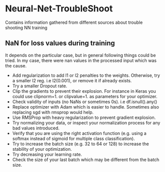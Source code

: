 # Neural-Net-TroubleShoot
Contains information gathered from different sources about trouble shooting NN training

## NaN for loss values during training 
It depends on the particular case, but in general following things could be tried. In my case, there were nan values in the processed input which was the cause.

* Add regularization to add l1 or l2 penalties to the weights. Otherwise, try a smaller l2 reg. i.e l2(0.001), or remove it if already exists.
* Try a smaller Dropout rate.
* Clip the gradients to prevent their explosion. For instance in Keras you could use clipnorm=1. or clipvalue=1. as parameters for your optimizer.
* Check validity of inputs (no NaNs or sometimes 0s). i.e df.isnull().any()
* Replace optimizer with Adam which is easier to handle. Sometimes also replacing sgd with rmsprop would help.
* Use RMSProp with heavy regularization to prevent gradient explosion.
* Try normalizing your data, or inspect your normalization process for any bad values introduced.
* Verify that you are using the right activation function (e.g. using a softmax instead of sigmoid for multiple class classification).
* Try to increase the batch size (e.g. 32 to 64 or 128) to increase the stability of your optimization.
* Try decreasing your learning rate.
* Check the size of your last batch which may be different from the batch size.

